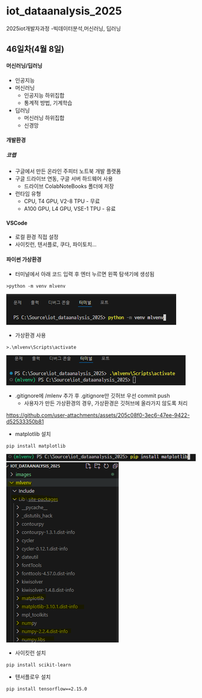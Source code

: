 # iot_dataanalysis_2025
2025iot개발자과정 -빅데이터분석,머신러닝, 딥러닝

## 46일차(4월 8일)
#### 머신러닝/딥러닝
- 인공지능
- 머신러닝
    - 인공지능 하위집합
    - 통계적 방법, 기계학습
- 딥러닝
    - 머신러닝 하위집합
    - 신경망

#### 개발환경
##### 코랩
- 구글에서 만든 온라인 주피터 노트북 개발 플랫폼
- 구글 드라이브 연동, 구글 서버 하드웨어 사용
    - 드라이브 ColabNoteBooks 폴더에 저장
- 런타임 유형
    - CPU, T4 GPU, V2-8 TPU - 무료
    - A100 GPU, L4 GPU, VSE-1 TPU - 유료

#### VSCode
- 로컬 환경 직접 설정
- 사이킷런, 텐서플로, 쿠다, 파이토치...

#### 파이썬 가상환경
- 터미널에서 아래 코드 입력 후 엔터 누르면 왼쪽 탐색기에 생성됨
```shell
>python -m venv mlvenv
```
<img src='./images/터미널에서파이썬가상환경설치.png'>

- 가상환경 사용
```shell
>.\mlvenv\Scripts\activate
```
<img src='./images/사용자가만든가상환경사용.png'>

- .gitignore에 /mlenv 추가 후 .gitignore만 깃허브 우선 commit push
    - 사용자가 만든 가상환경의 경우, 가상환경은 깃허브에 올라가지 않도록 처리


https://github.com/user-attachments/assets/205c08f0-3ec6-47ee-9422-d52533350b81


- matplotlib 설치
```shell
pip install matplotlib
```
<img src='./images/가상환경에matplotlib설치.png'>
<img src='./images/가상환경에matplotlib설치확인.png'>

- 사이킷런 설치
```shell
pip install scikit-learn

```


- 텐서플로우 설치
```shell
pip install tensorflow==2.15.0

```
## 

